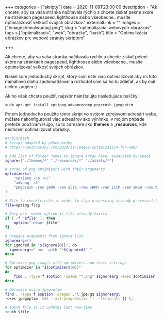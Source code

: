 +++
categories = ["skripty"]
date = 2020-11-09T23:00:00
description = "Ak chcete, aby sa vaša stránka načítavala rýchlo a chcete získať pekné skóre na stránkach pagespeed, lighthouse alebo všeobecne.. musíte optimalizovať veľkosť svojich obrázkov."
externalLink = ""
images = ["/images/mnolwuduqt.png"]
slug = "optimalizacia-webovych-obrazkov"
tags = ["optimalizacia", "web", "obrazky", "bash"]
title = "Optimalizácia obrázkov pre webové stránky skriptom"

+++

Ak chcete, aby sa vaša stránka načítavala rýchlo a chcete získať pekné skóre na stránkach pagespeed, lighthouse alebo všeobecne.. musíte optimalizovať veľkosť svojich obrázkov.

Našiel som jednoduchý skript, ktorý som ešte viac optimalizoval aby mi túto namáhavú úlohu zautomatizoval a rozhodol som sa ho tu zdieľať, ak by mal niekto záujem :)

Ak ho však chcete použiť, najskôr nainštalujte nasledujúce balíčky

`sudo apt-get install optipng advancecomp pngcrush jpegoptim`

Potom jednoducho použite tento skript vo svojom zdrojovom adresári webu, môžete nakonfigurovať viac adresárov ako výnimku, v mojom prípade pretože používam Hugo, sú to adresáre ako **themes** a **\_resources**, kde nechcem optimalizovať obrázky.

```bash
#!/bin/bash
# Script adapted by pduchnovsky
# https://duchnovsky.com/2020/11/images-optimization-for-web/

# Add list of folder names to ignore array here, separated by space
ignore=("./themes/*" "./resources/*" "./assets/*")

# Array of png optimizers with their arguments
optimizers=(
    "optipng -nb -nc"
    "advpng -z4"
    "pngcrush -rem gAMA -rem alla -rem cHRM -rem iCCP -rem sRGB -rem time -ow"
)

# File to check/create in order to stop processing already processed files since last run.
file=optimg.flag

# Only use -newer option if file already exists
if [ -f "$file" ]; then
    option="-newer $file"
fi

# Prepare arguments from ignore list
ignorearg=()
for ignored in "${ignore[@]}"; do
  ignorearg+="-not -path "*${ignored}" "
done

# Optimize png images with optimizers and their settings
for optimizer in "${optimizers[@]}"
do
    find . -type f $option -iname "*.png" $ignorearg -exec $optimizer  {} \;
done

# Optimize using jpegoptim
find . -type f $option -iregex .*\.jpe?g$ $ignorearg\
-exec jpegoptim -m85 --all-progressive -f --strip-all {} \;

# touch file so it updates last run-time
touch $file
```
